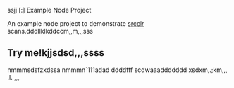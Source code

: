 ssjj [:] Example Node Project

An example node project to demonstrate [srcclr](https://www.srcclr.com) scans.dddllklkddccm,,m,,,sss
## Try me!kjjsdsd,,,ssss
nmmmsdsfzxdssa
nmmmn`111adad
ddddfff
scdwaaaddddddd
xsdxm,.;km,,,
.l.
,,,

